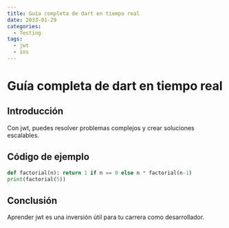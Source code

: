 ```yaml
---
title: Guía completa de dart en tiempo real
date: 2033-01-29
categories:
  - Testing
tags:
  - jwt
  - ios
---
```


# Guía completa de dart en tiempo real

## Introducción

Con jwt, puedes resolver problemas complejos y crear soluciones escalables.

## Código de ejemplo

```python
def factorial(n): return 1 if n == 0 else n * factorial(n-1)
print(factorial(5))
```

## Conclusión

Aprender jwt es una inversión útil para tu carrera como desarrollador.